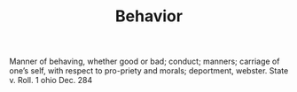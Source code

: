---
title: Behavior
letter: B
permalink: "/definitions/bld-behavior.html"
body: Manner of behaving, whether good or bad; conduct; manners; carriage of one’s
  self, with respect to pro-priety and morals; deportment, webster. State v. Roll.
  1 ohio Dec. 284
published_at: '2018-07-07'
source: Black's Law Dictionary 2nd Ed (1910)
layout: post
---